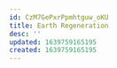 ```yaml
---
id: CzM7GePxrPpmhtguw_oKU
title: Earth Regeneration
desc: ''
updated: 1639759165195
created: 1639759165195
---
```


